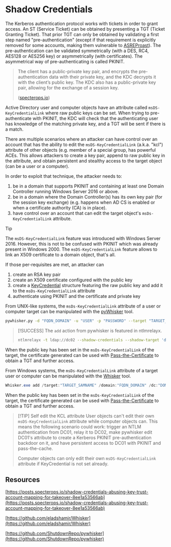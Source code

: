 # Shadow Credentials

The Kerberos authentication protocol works with tickets in order to grant access. An ST (Service Ticket) can be obtained by presenting a TGT (Ticket Granting Ticket). That prior TGT can only be obtained by validating a first step named "pre-authentication" (except if that requirement is explicitly removed for some accounts, making them vulnerable to [ASREProast](asreproast.md)). The pre-authentication can be validated symmetrically (with a DES, RC4, AES128 or AES256 key) or asymmetrically (with certificates). The asymmetrical way of pre-authenticating is called PKINIT.

> The client has a public-private key pair, and encrypts the pre-authentication data with their private key, and the KDC decrypts it with the client’s public key. The KDC also has a public-private key pair, allowing for the exchange of a session key. 
>  
> ([specterops.io](https://posts.specterops.io/shadow-credentials-abusing-key-trust-account-mapping-for-takeover-8ee1a53566ab))

Active Directory user and computer objects have an attribute called `msDS-KeyCredentialLink` where raw public keys can be set. When trying to pre-authenticate with PKINIT, the KDC will check that the authenticating user has knowledge of the matching private key, and a TGT will be sent if there is a match.

There are multiple scenarios where an attacker can have control over an account that has the ability to edit the `msDS-KeyCredentialLink` (a.k.a. "kcl") attribute of other objects (e.g. member of a special group, has powerful ACEs. This allows attackers to create a key pair, append to raw public key in the attribute, and obtain persistent and stealthy access to the target object (can be a user or a computer).

In order to exploit that technique, the attacker needs to:
1. be in a domain that supports PKINIT and containing at least one Domain Controller running Windows Server 2016 or above.
2. be in a domain where the Domain Controller(s) has its own key pair (for the session key exchange) (e.g. happens when AD CS is enabled or when a certificate authority (CA) is in place).
3. have control over an account that can edit the target object's `msDs-KeyCredentialLink` attribute.

> [!TIP]
> The `msDS-KeyCredentialLink` feature was introduced with Windows Server 2016. However, this is not to be confused with PKINIT which was already present in Windows 2000. The `msDS-KeyCredentialLink` feature allows to link an X509 certificate to a domain object, that's all.

If those per-requisites are met, an attacker can
1. create an RSA key pair
2. create an X509 certificate configured with the public key
3. create a [KeyCredential](https://docs.microsoft.com/en-us/openspecs/windows_protocols/ms-adts/de61eb56-b75f-4743-b8af-e9be154b47af) structure featuring the raw public key and add it to the `msDs-KeyCredentialLink` attribute
4. authenticate using PKINIT and the certificate and private key


From UNIX-like systems, the `msDs-KeyCredentialLink` attribute of a user or computer target can be manipulated with the [pyWhisker](https://github.com/ShutdownRepo/pywhisker) tool.
```bash
pywhisker.py -d "FQDN_DOMAIN" -u "USER" -p "PASSWORD" --target "TARGET_SAMNAME" --action "list"
```

> [!SUCCESS]
> The `add` action from pywhisker is featured in ntlmrelayx.
> 
> ```bash
> ntlmrelayx -t ldap://dc02 --shadow-credentials --shadow-target 'dc01$'
> ```

When the public key has been set in the `msDs-KeyCredentialLink` of the target, the certificate generated can be used with [Pass-the-Certificate](pass-the-certificate.md) to obtain a TGT and further access.

From Windows systems, the `msDs-KeyCredentialLink` attribute of a target user or computer can be manipulated with the [Whisker](https://github.com/eladshamir/Whisker) tool.
```powershell
Whisker.exe add /target:"TARGET_SAMNAME" /domain:"FQDN_DOMAIN" /dc:"DOMAIN_CONTROLLER" /path:"cert.pfx" /password:"pfx-password"
```

When the public key has been set in the `msDs-KeyCredentialLink` of the target, the certificate generated can be used with [Pass-the-Certificate](pass-the-certificate.md) to obtain a TGT and further access.

> [!TIP] Self edit the KCL attribute
> User objects can't edit their own `msDS-KeyCredentialLink` attribute while computer objects can. This means the following scenario could work: trigger an NTLM authentication from DC01, relay it to DC02, make pywhisker edit DC01's attribute to create a Kerberos PKINIT pre-authentication backdoor on it, and have persistent access to DC01 with PKINIT and pass-the-cache.
> 
> Computer objects can only edit their own `msDS-KeyCredentialLink` attribute if KeyCredential is not set already.

## Resources

[https://posts.specterops.io/shadow-credentials-abusing-key-trust-account-mapping-for-takeover-8ee1a53566ab](https://posts.specterops.io/shadow-credentials-abusing-key-trust-account-mapping-for-takeover-8ee1a53566ab)

[https://github.com/eladshamir/Whisker](https://github.com/eladshamir/Whisker)

[https://github.com/ShutdownRepo/pywhisker](https://github.com/ShutdownRepo/pywhisker)